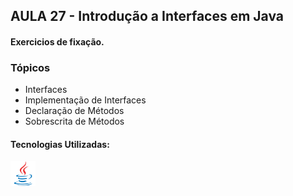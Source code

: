 <h2>AULA 27 - Introdução a Interfaces em Java</h2>

<h4><p>Exercicios de fixação.</p>
<h3>Tópicos</h3>
<ul>
<li>Interfaces</li>
<li>Implementação de Interfaces</li>
<li>Declaração de Métodos</li> 
<li>Sobrescrita de Métodos</li>
</ul>


<h4>Tecnologias Utilizadas:</h4>
 
<p align="left">
<a href="https://www.java.com" target="_blank" rel="noreferrer"> <img src="https://raw.githubusercontent.com/devicons/devicon/master/icons/java/java-original.svg" alt="java" width="40" height="40"/> </a> </p> 
